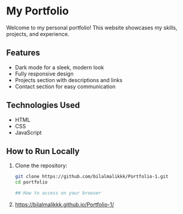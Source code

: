 # My Portfolio  

Welcome to my personal portfolio! This website showcases my skills, projects, and experience.  

## Features  
- Dark mode for a sleek, modern look  
- Fully responsive design  
- Projects section with descriptions and links  
- Contact section for easy communication  

## Technologies Used  
- HTML  
- CSS  
- JavaScript  

## How to Run Locally  
1. Clone the repository:  
   ```bash
   git clone https://github.com/bilalmalikkk/Portfolio-1.git
   cd portfolio

   ## How to access on your browser
2. https://bilalmalikkk.github.io/Portfolio-1/
